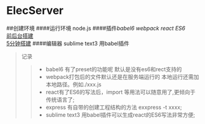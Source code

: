 # ElecServer



##创建环境 
####运行环境 node.js
####插件*babel6 webpack react ES6*  
[前后台搭建](http://www.cnblogs.com/Leo_wl/p/4883647.html)   
[5分钟搭建](http://www.tuicool.com/articles/EbeiuyN)
####编辑器 sublime text3 用babel插件

>记录
>>* babel6 有了preset的功能呢    默认是没有es6和rect支持的
>>* webpack打包后的文件默认还是在服务端运行的 本地运行还需加本地路径。例如./xxx.js
>>* react有了ES6的写法后，import 等用法可以随意用了,更倾向于传统语言了;  
>>* express 有自带的创建工程结构的方法  exxpress -t xxxx;  
>>* sublime text3 用babel插件可以生成react的ES6写法非常方便;  





